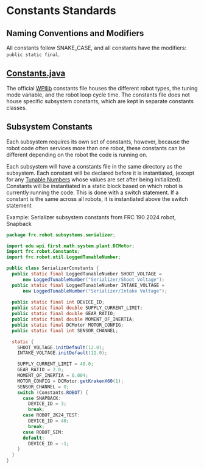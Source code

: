 # Constants Standards

## Naming Conventions and Modifiers
All constants follow SNAKE_CASE, and all constants have the modifiers: ```public static final```.

## [Constants.java](Constants.java)
The official [WPIlib](https://github.com/wpilibsuite/allwpilib) constants file houses the different robot types, the tuning mode variable, and the robot loop cycle time. The constants file does not house specific subsystem constants, which are kept in separate constants classes.

## Subsystem Constants
Each subsystem requires its own set of constants, however, because the robot code often services more than one robot, these constants can be different depending on the robot the code is running on.

Each subsystem will have a constants file in the same directory as the subsystem. Each constant will be declared before it is instantiated, (except for any [Tunable Numbers](TUNABLE_NUMBER_STANDARDS.md) whose values are set after being initialized). Constants will be instantiated in a static block based on which robot is currently running the code. This is done with a switch statement. If a constant is the same across all robots, it is instantiated above the switch statement

Example: Serializer subsystem constants from FRC 190 2024 robot, Snapback

```java
package frc.robot.subsystems.serializer;

import edu.wpi.first.math.system.plant.DCMotor;
import frc.robot.Constants;
import frc.robot.util.LoggedTunableNumber;

public class SerializerConstants {
  public static final LoggedTunableNumber SHOOT_VOLTAGE =
      new LoggedTunableNumber("Serializer/Shoot Voltage");
  public static final LoggedTunableNumber INTAKE_VOLTAGE =
      new LoggedTunableNumber("Serializer/Intake Voltage");
      
  public static final int DEVICE_ID;
  public static final double SUPPLY_CURRENT_LIMIT;
  public static final double GEAR_RATIO;
  public static final double MOMENT_OF_INERTIA;
  public static final DCMotor MOTOR_CONFIG;
  public static final int SENSOR_CHANNEL;

  static {
    SHOOT_VOLTAGE.initDefault(12.0);
    INTAKE_VOLTAGE.initDefault(12.0);

    SUPPLY_CURRENT_LIMIT = 40.0;
    GEAR_RATIO = 2.0;
    MOMENT_OF_INERTIA = 0.004;
    MOTOR_CONFIG = DCMotor.getKrakenX60(1);
    SENSOR_CHANNEL = 0;
    switch (Constants.ROBOT) {
      case SNAPBACK:
        DEVICE_ID = 3;
        break;
      case ROBOT_2K24_TEST:
        DEVICE_ID = 48;
        break;
      case ROBOT_SIM:
      default:
        DEVICE_ID = -1;
    }
  }
}

```